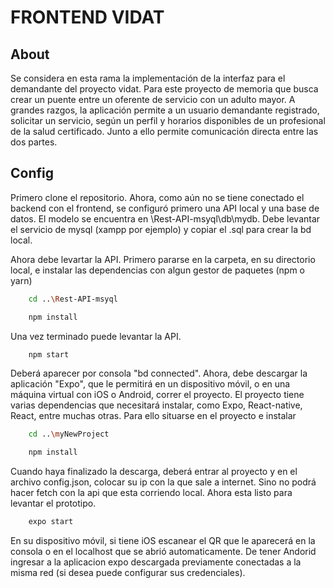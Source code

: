 #  FRONTEND VIDAT 
## About

Se considera en esta rama la implementación de la interfaz para el demandante del proyecto vidat. Para este proyecto de memoria que busca crear un puente entre un oferente de servicio con un adulto mayor. A grandes razgos, la aplicación permite a un usuario demandante registrado, solicitar un servicio, según un perfil y horarios disponibles de un profesional de la salud certificado. Junto a ello permite comunicación directa entre las dos partes.

## Config
 
Primero clone el repositorio. Ahora, como aún no se tiene conectado el backend con el frontend, se configuró primero una API local y una base de datos. El modelo se encuentra en \Rest-API-msyql\db\mydb. Debe levantar el servicio de mysql (xampp por ejemplo) y copiar el .sql para crear la bd local.

Ahora debe levartar la API. Primero pararse en la carpeta, en su directorio local, e instalar las dependencias con algun gestor de paquetes (npm o yarn)

```bash
    cd ..\Rest-API-msyql
```

```bash
    npm install 
```
Una vez terminado puede levantar la API.

```bash
    npm start
```

Deberá aparecer por consola "bd connected". Ahora, debe descargar la aplicación "Expo", que le permitirá en un dispositivo móvil, o en una máquina virtual con iOS o Android,  correr el proyecto. El proyecto tiene varias dependencias que necesitará instalar, como Expo, React-native, React, entre muchas otras. Para ello situarse en el proyecto e instalar

```bash
    cd ..\myNewProject
```

```bash
    npm install
```

Cuando haya finalizado la descarga, deberá entrar al proyecto y en el archivo config.json, colocar su ip con la que sale a internet. Sino no podrá hacer fetch con la api que esta corriendo local. Ahora esta listo para levantar el prototipo.

```bash
    expo start
```
En su dispositivo móvil, si tiene iOS escanear el QR que le aparecerá en la consola o en el localhost que se abrió automaticamente. De tener Andorid ingresar a la aplicacion expo descargada previamente conectadas a la misma red (si desea puede configurar sus credenciales).
